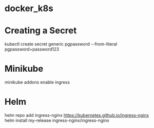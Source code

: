 # docker_k8s

# Creating a Secret
kubectl create secret generic pgpassword --from-literal pgpassword=password123

# Minikube
minikube addons enable ingress


# Helm
helm repo add ingress-nginx https://kubernetes.github.io/ingress-nginx
helm install my-release ingress-nginx/ingress-nginx